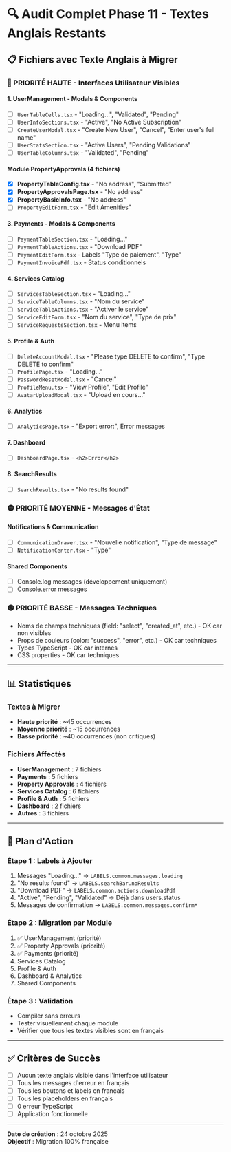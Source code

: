 # 🔍 Audit Complet Phase 11 - Textes Anglais Restants

## 📋 Fichiers avec Texte Anglais à Migrer

### 🔴 PRIORITÉ HAUTE - Interfaces Utilisateur Visibles

#### 1. UserManagement - Modals & Components

- [ ] `UserTableCells.tsx` - "Loading...", "Validated", "Pending"
- [ ] `UserInfoSections.tsx` - "Active", "No Active Subscription"
- [ ] `CreateUserModal.tsx` - "Create New User", "Cancel", "Enter user's full name"
- [ ] `UserStatsSection.tsx` - "Active Users", "Pending Validations"
- [ ] `UserTableColumns.tsx` - "Validated", "Pending"

#### Module PropertyApprovals (4 fichiers)

- [x] **PropertyTableConfig.tsx** - "No address", "Submitted"
- [x] **PropertyApprovalsPage.tsx** - "No address"
- [x] **PropertyBasicInfo.tsx** - "No address"
- [ ] `PropertyEditForm.tsx` - "Edit Amenities"

#### 3. Payments - Modals & Components

- [ ] `PaymentTableSection.tsx` - "Loading..."
- [ ] `PaymentTableActions.tsx` - "Download PDF"
- [ ] `PaymentEditForm.tsx` - Labels "Type de paiement", "Type"
- [ ] `PaymentInvoicePdf.tsx` - Status conditionnels

#### 4. Services Catalog

- [ ] `ServicesTableSection.tsx` - "Loading..."
- [ ] `ServiceTableColumns.tsx` - "Nom du service"
- [ ] `ServiceTableActions.tsx` - "Activer le service"
- [ ] `ServiceEditForm.tsx` - "Nom du service", "Type de prix"
- [ ] `ServiceRequestsSection.tsx` - Menu items

#### 5. Profile & Auth

- [ ] `DeleteAccountModal.tsx` - "Please type DELETE to confirm", "Type DELETE to confirm"
- [ ] `ProfilePage.tsx` - "Loading..."
- [ ] `PasswordResetModal.tsx` - "Cancel"
- [ ] `ProfileMenu.tsx` - "View Profile", "Edit Profile"
- [ ] `AvatarUploadModal.tsx` - "Upload en cours..."

#### 6. Analytics

- [ ] `AnalyticsPage.tsx` - "Export error:", Error messages

#### 7. Dashboard

- [ ] `DashboardPage.tsx` - `<h2>Error</h2>`

#### 8. SearchResults

- [ ] `SearchResults.tsx` - "No results found"

### 🟡 PRIORITÉ MOYENNE - Messages d'État

#### Notifications & Communication

- [ ] `CommunicationDrawer.tsx` - "Nouvelle notification", "Type de message"
- [ ] `NotificationCenter.tsx` - "Type"

#### Shared Components

- [ ] Console.log messages (développement uniquement)
- [ ] Console.error messages

### 🟢 PRIORITÉ BASSE - Messages Techniques

- Noms de champs techniques (field: "select", "created_at", etc.) - OK car non visibles
- Props de couleurs (color: "success", "error", etc.) - OK car techniques
- Types TypeScript - OK car internes
- CSS properties - OK car techniques

---

## 📊 Statistiques

### Textes à Migrer

- **Haute priorité** : ~45 occurrences
- **Moyenne priorité** : ~15 occurrences
- **Basse priorité** : ~40 occurrences (non critiques)

### Fichiers Affectés

- **UserManagement** : 7 fichiers
- **Payments** : 5 fichiers
- **Property Approvals** : 4 fichiers
- **Services Catalog** : 6 fichiers
- **Profile & Auth** : 5 fichiers
- **Dashboard** : 2 fichiers
- **Autres** : 3 fichiers

---

## 🎯 Plan d'Action

### Étape 1 : Labels à Ajouter

1. Messages "Loading..." → `LABELS.common.messages.loading`
2. "No results found" → `LABELS.searchBar.noResults`
3. "Download PDF" → `LABELS.common.actions.downloadPdf`
4. "Active", "Pending", "Validated" → Déjà dans users.status
5. Messages de confirmation → `LABELS.common.messages.confirm*`

### Étape 2 : Migration par Module

1. ✅ UserManagement (priorité)
2. ✅ Property Approvals (priorité)
3. ✅ Payments (priorité)
4. Services Catalog
5. Profile & Auth
6. Dashboard & Analytics
7. Shared Components

### Étape 3 : Validation

- Compiler sans erreurs
- Tester visuellement chaque module
- Vérifier que tous les textes visibles sont en français

---

## ✅ Critères de Succès

- [ ] Aucun texte anglais visible dans l'interface utilisateur
- [ ] Tous les messages d'erreur en français
- [ ] Tous les boutons et labels en français
- [ ] Tous les placeholders en français
- [ ] 0 erreur TypeScript
- [ ] Application fonctionnelle

---

**Date de création** : 24 octobre 2025  
**Objectif** : Migration 100% française
